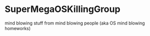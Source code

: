 # SuperMegaOSKillingGroup
mind blowing stuff from mind blowing people (aka OS mind blowing homeworks)

